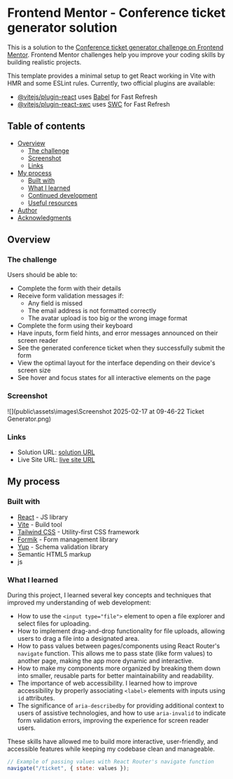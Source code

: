 # Frontend Mentor - Conference ticket generator solution

This is a solution to the [Conference ticket generator challenge on Frontend Mentor](https://www.frontendmentor.io/challenges/conference-ticket-generator-oq5gFIU12w). Frontend Mentor challenges help you improve your coding skills by building realistic projects.

This template provides a minimal setup to get React working in Vite with HMR and some ESLint rules.
Currently, two official plugins are available:

- [@vitejs/plugin-react](https://github.com/vitejs/vite-plugin-react/blob/main/packages/plugin-react/README.md) uses [Babel](https://babeljs.io/) for Fast Refresh
- [@vitejs/plugin-react-swc](https://github.com/vitejs/vite-plugin-react-swc) uses [SWC](https://swc.rs/) for Fast Refresh

## Table of contents

- [Overview](#overview)
  - [The challenge](#the-challenge)
  - [Screenshot](#screenshot)
  - [Links](#links)
- [My process](#my-process)
  - [Built with](#built-with)
  - [What I learned](#what-i-learned)
  - [Continued development](#continued-development)
  - [Useful resources](#useful-resources)
- [Author](#author)
- [Acknowledgments](#acknowledgments)

## Overview

### The challenge

Users should be able to:

- Complete the form with their details
- Receive form validation messages if:
  - Any field is missed
  - The email address is not formatted correctly
  - The avatar upload is too big or the wrong image format
- Complete the form using their keyboard
- Have inputs, form field hints, and error messages announced on their screen reader
- See the generated conference ticket when they successfully submit the form
- View the optimal layout for the interface depending on their device's screen size
- See hover and focus states for all interactive elements on the page

### Screenshot

![](public\assets\images\Screenshot 2025-02-17 at 09-46-22 Ticket Generator.png)

### Links

- Solution URL: [ solution URL ](https://github.com/Shaimaa01/Conference-ticket-generator)
- Live Site URL: [ live site URL ](https://conference-ticket-generator-kohl.vercel.app/)

## My process

### Built with

- [React](https://reactjs.org/) - JS library
- [Vite](https://vitejs.dev/) - Build tool
- [Tailwind CSS](https://tailwindcss.com/) - Utility-first CSS framework
- [Formik](https://formik.org/) - Form management library
- [Yup](https://github.com/jquense/yup) - Schema validation library
- Semantic HTML5 markup
- js
### What I learned

During this project, I learned several key concepts and techniques that improved my understanding of web development:

- How to use the `<input type="file">` element to open a file explorer and select files for uploading.
- How to implement drag-and-drop functionality for file uploads, allowing users to drag a file into a designated area.
- How to pass values between pages/components using React Router's `navigate` function. This allows me to pass state (like form values) to another page, making the app more dynamic and interactive.
- How to make my components more organized by breaking them down into smaller, reusable parts for better maintainability and readability.
- The importance of web accessibility. I learned how to improve accessibility by properly associating `<label>` elements with inputs using `id` attributes.
- The significance of `aria-describedby` for providing additional context to users of assistive technologies, and how to use `aria-invalid` to indicate form validation errors, improving the experience for screen reader users.

These skills have allowed me to build more interactive, user-friendly, and accessible features while keeping my codebase clean and manageable.

```js
// Example of passing values with React Router's navigate function
navigate("/ticket", { state: values });
```
